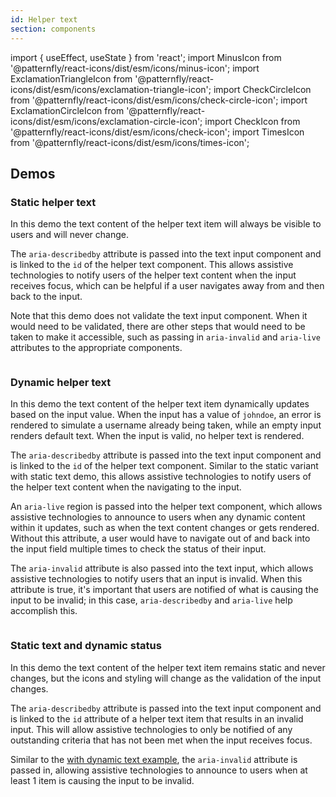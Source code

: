 ```yaml
---
id: Helper text
section: components
---
```


import { useEffect, useState } from 'react';
import MinusIcon from '@patternfly/react-icons/dist/esm/icons/minus-icon';
import ExclamationTriangleIcon from '@patternfly/react-icons/dist/esm/icons/exclamation-triangle-icon';
import CheckCircleIcon from '@patternfly/react-icons/dist/esm/icons/check-circle-icon';
import ExclamationCircleIcon from '@patternfly/react-icons/dist/esm/icons/exclamation-circle-icon';
import CheckIcon from '@patternfly/react-icons/dist/esm/icons/check-icon';
import TimesIcon from '@patternfly/react-icons/dist/esm/icons/times-icon';

## Demos

### Static helper text

In this demo the text content of the helper text item will always be visible to users and will never change.

The `aria-describedby` attribute is passed into the text input component and is linked to the `id` of the helper text component. This allows assistive technologies to notify users of the helper text content when the input receives focus, which can be helpful if a user navigates away from and then back to the input.

Note that this demo does not validate the text input component. When it would need to be validated, there are other steps that would need to be taken to make it accessible, such as passing in `aria-invalid` and `aria-live` attributes to the appropriate components.

```ts file='./examples/HelperText/HelperTextStatic.tsx'

```

### Dynamic helper text

In this demo the text content of the helper text item dynamically updates based on the input value. When the input has a value of `johndoe`, an error is rendered to simulate a username already being taken, while an empty input renders default text. When the input is valid, no helper text is rendered.

The `aria-describedby` attribute is passed into the text input component and is linked to the `id` of the helper text component. Similar to the static variant with static text demo, this allows assistive technologies to notify users of the helper text content when the navigating to the input.

An `aria-live` region is passed into the helper text component, which allows assistive technologies to announce to users when any dynamic content within it updates, such as when the text content changes or gets rendered. Without this attribute, a user would have to navigate out of and back into the input field multiple times to check the status of their input.

The `aria-invalid` attribute is also passed into the text input, which allows assistive technologies to notify users that an input is invalid. When this attribute is true, it's important that users are notified of what is causing the input to be invalid; in this case, `aria-describedby` and `aria-live` help accomplish this.

```ts file='./examples/HelperText/HelperTextDynamic.tsx'

```

### Static text and dynamic status

In this demo the text content of the helper text item remains static and never changes, but the icons and styling will change as the validation of the input changes.

The `aria-describedby` attribute is passed into the text input component and is linked to the `id` attribute of a helper text item that results in an invalid input. This will allow assistive technologies to only be notified of any outstanding criteria that has not been met when the input receives focus.

Similar to the [with dynamic text example](/components/helper-text/react-demos#with-dynamic-text), the `aria-invalid` attribute is passed in, allowing assistive technologies to announce to users when at least 1 item is causing the input to be invalid.

```ts file='./examples/HelperText/HelperTextStaticTextDynamicVariant.tsx'

```

